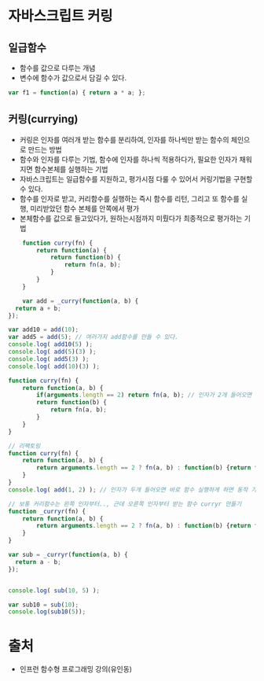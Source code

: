 # 자바스크립트 커링

## 일급함수
- 함수를 값으로 다루는 개념
- 변수에 함수가 값으로서 담길 수 있다.

```js
var f1 = function(a) { return a * a; };
```

## 커링(currying)
- 커링은 인자를 여러개 받는 함수를 분리하여, 인자를 하나씩만 받는 함수의 체인으로 만드는 방법
- 함수와 인자를 다루는 기법, 함수에 인자를 하나씩 적용하다가, 필요한 인자가 채워지면 함수본체를 실행하는 기법
- 자바스크립트는 일급함수를 지원하고, 평가시점 다룰 수 있어서 커링기법을 구현할 수 있다.
- 함수를 인자로 받고, 커리함수를 실행하는 즉시 함수를 리턴, 그리고 또 함수를 실행, 미리받았던 함수 본체를 안쪽에서 평가
- 본체함수를 값으로 들고있다가, 원하는시점까지 미뤘다가 최종적으로 평가하는 기법
```js
    function curry(fn) {
        return function(a) {
            return function(b) {
                return fn(a, b);
            }
        }
    }

    var add = _curry(function(a, b) {
  return a + b;
});

var add10 = add(10);
var add5 = add(5); // 여러가지 add함수를 만들 수 있다.
console.log( add10(5) );
console.log( add(5)(3) );
console.log( add5(3) );
console.log( add(10)(3) );

```

```js
function curry(fn) {
    return function(a, b) {
        if(arguments.length == 2) return fn(a, b); // 인자가 2개 들어오면 한번에 즉시 평가, 하나만 들어오면 한 번 더 실행 미룸
        return function(b) {
            return fn(a, b);
        }
    }
}

```

```js
// 리팩토링
function curry(fn) {
    return function(a, b) {
        return arguments.length == 2 ? fn(a, b) : function(b) {return fn(a, b); };
    }
}
console.log( add(1, 2) ); // 인자가 두개 들어오면 바로 함수 실행하게 하면 동작 가능
```
```js
// 보통 커리함수는 왼쪽 인자부터.., 근데 오른쪽 인자부터 받는 함수 curryr 만들기
function _curryr(fn) {
    return function(a, b) {
        return arguments.length == 2 ? fn(a, b) : function(b) {return fn(b, a); };
    }
}

var sub = _curryr(function(a, b) {
  return a - b;
});


console.log( sub(10, 5) );

var sub10 = sub(10);
console.log(sub10(5));
```

# 출처
- 인프런 함수형 프로그래밍 강의(유인동)
